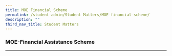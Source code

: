 ```yaml
---
title: MOE Financial Scheme
permalink: /student-admin/Student-Matters/MOE-financial-scheme/
description: ""
third_nav_title: Student Matters
---
```

### **MOE-Financial Assistance Scheme**
---------------------------------------------------------------